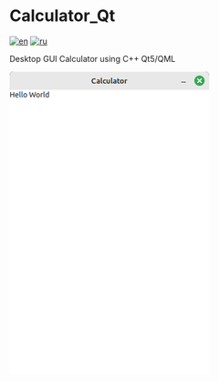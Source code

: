 # Calculator_Qt

[![en](https://img.shields.io/badge/lang-en-blue.svg)](https://github.com/Dariarty/Calculator_Qt/blob/1-gui-layout/README.md)
[![ru](https://img.shields.io/badge/lang-ru-red.svg)](https://github.com/Dariarty/Calculator_Qt/blob/1-gui-layout/README.ru.md)

Desktop GUI Calculator using C++ Qt5/QML

![alt text](assets/app_image_qt_calc.png)
